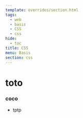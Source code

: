 ```yaml
---
template: overrides/section.html
tags:
  - web
  - basis
  - CSS
  - css
hide:
  - toc
title: CSS
menu: Basis
section: css
---
```


# toto
### coco

- tptp